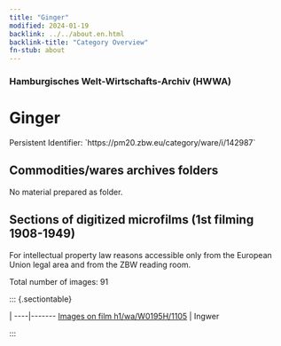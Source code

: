 ```yaml
---
title: "Ginger"
modified: 2024-01-19
backlink: ../../about.en.html
backlink-title: "Category Overview"
fn-stub: about
---
```


### Hamburgisches Welt-Wirtschafts-Archiv (HWWA)

# Ginger

<div class="hint">Persistent Identifier: `https://pm20.zbw.eu/category/ware/i/142987`</div>







## Commodities/wares archives folders





No material prepared as folder.



<a id="filmsections" />

## Sections of digitized microfilms (1st filming 1908-1949)

<p>For intellectual property law reasons accessible only from the European Union legal area and from the ZBW reading room.</p>



<p>Total number of images: 91</p>




::: {.sectiontable}

 | 
----|-------
<a class="btn" href="https://pm20.zbw.eu/film/h1/wa/W0195H/1105" rel="nofollow">Images on film h1/wa/W0195H/1105</a> | Ingwer


:::
















